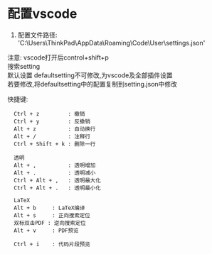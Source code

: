 # 配置vscode
  1. 配置文件路径: 'C:\Users\ThinkPad\AppData\Roaming\Code\User\settings.json'  

注意: vscode打开后control+shift+p  
      搜索setting  
      默认设置 defaultsetting不可修改,为vscode及全部插件设置  
      若要修改,将defaultsetting中的配置复制到setting.json中修改  

快捷键:  

      Ctrl + z         : 撤销  
      Ctrl + y         : 反撤销  
      Alt + z          : 自动换行  
      Alt + /          : 注释行  
      Ctrl + Shift + k : 删除一行  

      透明
      Alt + ,          : 透明增加  
      Alt + .          : 透明减小  
      Ctrl + Alt + ,   : 透明最大化  
      Ctrl + Alt + .   : 透明最小化  

      LaTeX
      Alt + b     : LaTeX编译  
      Alt + s     : 正向搜索定位  
      双标双击PDF : 逆向搜索定位  
      Alt + v     : PDF预览  

      Ctrl + i    : 代码片段预览  
